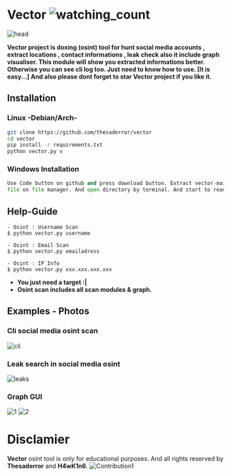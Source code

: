 # Vector <img src="https://komarev.com/ghpvc/?username=thesaderror&color=brightgreen" alt="watching_count" />
![head](https://media.discordapp.net/attachments/1017858747827228753/1027922053082398740/hmm.png)

**Vector project is doxing (osint) tool for hunt social media accounts , extract locations , contact informations , leak check also it include graph visualiser. This module will show you extracted informations better. Otherwise you can see cli log too. Just need to know how to use. [It is easy...] And also please dont forget to star Vector project if you like it.**

## Installation

### Linux -Debian/Arch-
```bash
git clone https://github.com/thesaderror/vector
cd vector
pip install -r requirements.txt
python vector.py v
```
### Windows Installation
```python
Use Code button on github and press download button. Extract vector-main zip , rar or tar.gz 
file on file manager. And open directory by terminal. And start to read Help-Guide.```
```

## Help-Guide
```
- Osint : Username Scan
$ python vector.py username

- Osint : Email Scan
$ python vector.py emailadress

- Osint : IP Info
$ python vector.py xxx.xxx.xxx.xxx
```
* **You just need a target :|**
* **Osint scan includes all scan modules & graph.**
## Examples - Photos

### Cli social media osint scan
![cli](https://i.hizliresim.com/trpvgr5.PNG)

### Leak search in social media osint
![leaks](https://i.hizliresim.com/5fusmd8.png)

### Graph GUI
![1](https://i.hizliresim.com/bgnl7da.PNG)
![2](https://i.hizliresim.com/rqz6n9e.PNG)

# Disclamier
**Vector** osint tool is only for educational purposes. And all rights reserved by **Thesaderror** and **H4wK1n6**.
![Contribution1](https://activity-graph.herokuapp.com/graph?username=thesaderror&theme=react-dark&hide_border=true&area=true)

